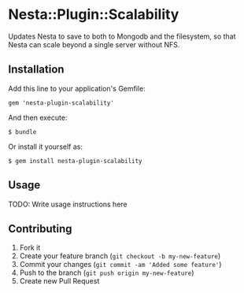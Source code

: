 # Nesta::Plugin::Scalability

Updates Nesta to save to both to Mongodb and the filesystem, so that Nesta can scale beyond a single server without NFS.

## Installation

Add this line to your application's Gemfile:

    gem 'nesta-plugin-scalability'

And then execute:

    $ bundle

Or install it yourself as:

    $ gem install nesta-plugin-scalability

## Usage

TODO: Write usage instructions here

## Contributing

1. Fork it
2. Create your feature branch (`git checkout -b my-new-feature`)
3. Commit your changes (`git commit -am 'Added some feature'`)
4. Push to the branch (`git push origin my-new-feature`)
5. Create new Pull Request
